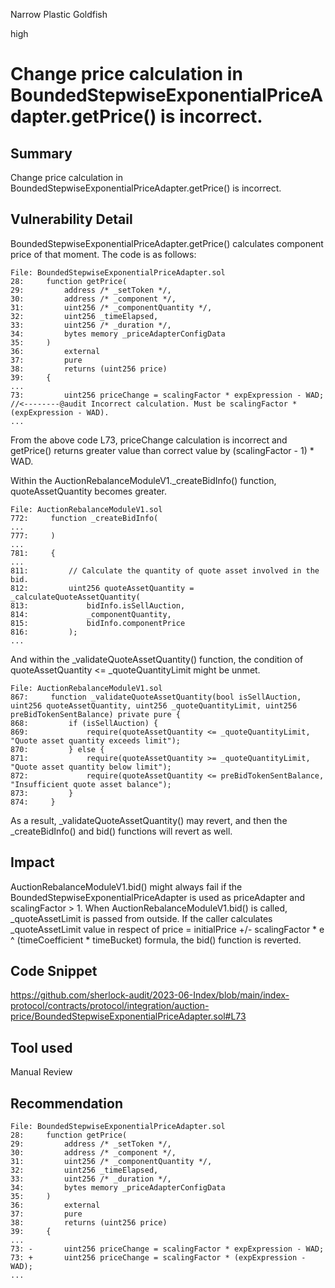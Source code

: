 Narrow Plastic Goldfish

high

# Change price calculation in BoundedStepwiseExponentialPriceAdapter.getPrice() is incorrect.

## Summary
Change price calculation in BoundedStepwiseExponentialPriceAdapter.getPrice() is incorrect.

## Vulnerability Detail
BoundedStepwiseExponentialPriceAdapter.getPrice() calculates component price of that moment.
The code is as follows:

```solidity
File: BoundedStepwiseExponentialPriceAdapter.sol
28:     function getPrice(
29:         address /* _setToken */,
30:         address /* _component */,
31:         uint256 /* _componentQuantity */,
32:         uint256 _timeElapsed,
33:         uint256 /* _duration */,
34:         bytes memory _priceAdapterConfigData
35:     )
36:         external
37:         pure
38:         returns (uint256 price)
39:     {
...
73:         uint256 priceChange = scalingFactor * expExpression - WAD; //<--------@audit Incorrect calculation. Must be scalingFactor * (expExpression - WAD).
...
```

From the above code L73, priceChange calculation is incorrect and getPrice() returns greater value than correct value by (scalingFactor - 1) * WAD.

Within the AuctionRebalanceModuleV1._createBidInfo() function, quoteAssetQuantity becomes greater. 

```solidity
File: AuctionRebalanceModuleV1.sol
772:     function _createBidInfo(
...
777:     )
...
781:     {
...         
811:         // Calculate the quantity of quote asset involved in the bid.
812:         uint256 quoteAssetQuantity = _calculateQuoteAssetQuantity(
813:             bidInfo.isSellAuction,
814:             _componentQuantity,
815:             bidInfo.componentPrice
816:         );
...
```

And within the _validateQuoteAssetQuantity() function, the condition of quoteAssetQuantity <= _quoteQuantityLimit might be unmet.

```solidity
File: AuctionRebalanceModuleV1.sol
867:     function _validateQuoteAssetQuantity(bool isSellAuction, uint256 quoteAssetQuantity, uint256 _quoteQuantityLimit, uint256 preBidTokenSentBalance) private pure {
868:         if (isSellAuction) {
869:             require(quoteAssetQuantity <= _quoteQuantityLimit, "Quote asset quantity exceeds limit");
870:         } else {
871:             require(quoteAssetQuantity >= _quoteQuantityLimit, "Quote asset quantity below limit");
872:             require(quoteAssetQuantity <= preBidTokenSentBalance, "Insufficient quote asset balance");
873:         }
874:     }
```

As a result, _validateQuoteAssetQuantity() may revert, and then the _createBidInfo() and bid() functions will revert as well.

## Impact
AuctionRebalanceModuleV1.bid() might always fail if the BoundedStepwiseExponentialPriceAdapter is used as priceAdapter and scalingFactor > 1.
When AuctionRebalanceModuleV1.bid() is called, _quoteAssetLimit is passed from outside.
If the caller calculates _quoteAssetLimit value in respect of price = initialPrice +/- scalingFactor * e ^ (timeCoefficient * timeBucket) formula,
the bid() function is reverted.

## Code Snippet
https://github.com/sherlock-audit/2023-06-Index/blob/main/index-protocol/contracts/protocol/integration/auction-price/BoundedStepwiseExponentialPriceAdapter.sol#L73

## Tool used

Manual Review

## Recommendation
```solidity
File: BoundedStepwiseExponentialPriceAdapter.sol
28:     function getPrice(
29:         address /* _setToken */,
30:         address /* _component */,
31:         uint256 /* _componentQuantity */,
32:         uint256 _timeElapsed,
33:         uint256 /* _duration */,
34:         bytes memory _priceAdapterConfigData
35:     )
36:         external
37:         pure
38:         returns (uint256 price)
39:     {
...
73: -       uint256 priceChange = scalingFactor * expExpression - WAD;
73: +       uint256 priceChange = scalingFactor * (expExpression - WAD);
...
```